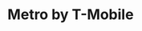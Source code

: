 ---
title: "Metro by T-Mobile"
url: /indianapolis/metro-by-t-mobile-east-10th-street/
shop: mobile phone
---